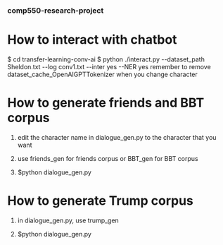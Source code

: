 ### comp550-research-project

# How to interact with chatbot
$ cd transfer-learning-conv-ai
$ python ./interact.py --dataset_path Sheldon.txt --log conv1.txt --inter yes --NER yes
remember to remove dataset_cache_OpenAIGPTTokenizer when you change character

# How to generate friends and BBT corpus

1. edit the character name in dialogue_gen.py to the character that you want

2. use friends_gen for friends corpus or BBT_gen for BBT corpus

2. $python dialogue_gen.py


# How to generate Trump corpus

1. in dialogue_gen.py, use trump_gen

2. $python dialogue_gen.py
